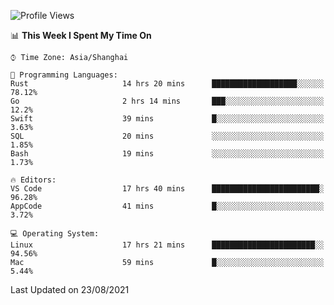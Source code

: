 <!--START_SECTION:waka-->
![Profile Views](http://img.shields.io/badge/Profile%20Views-7-blue)

📊 **This Week I Spent My Time On** 

```text
⌚︎ Time Zone: Asia/Shanghai

💬 Programming Languages: 
Rust                     14 hrs 20 mins      ███████████████████░░░░░░   78.12% 
Go                       2 hrs 14 mins       ███░░░░░░░░░░░░░░░░░░░░░░   12.2% 
Swift                    39 mins             █░░░░░░░░░░░░░░░░░░░░░░░░   3.63% 
SQL                      20 mins             ░░░░░░░░░░░░░░░░░░░░░░░░░   1.85% 
Bash                     19 mins             ░░░░░░░░░░░░░░░░░░░░░░░░░   1.73%

🔥 Editors: 
VS Code                  17 hrs 40 mins      ████████████████████████░   96.28% 
AppCode                  41 mins             █░░░░░░░░░░░░░░░░░░░░░░░░   3.72%

💻 Operating System: 
Linux                    17 hrs 21 mins      ███████████████████████░░   94.56% 
Mac                      59 mins             █░░░░░░░░░░░░░░░░░░░░░░░░   5.44%

```


 Last Updated on 23/08/2021
<!--END_SECTION:waka-->
